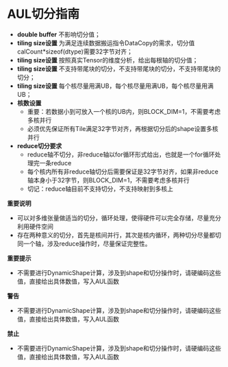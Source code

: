 # AUL切分指南

- **double buffer** 不影响切分值；
- **tiling size设置** 为满足连续数据搬运指令DataCopy的需求，切分值calCount*sizeof(dtype)需要32字节对齐；
- **tiling size设置** 按照真实Tensor的维度分析，给出每根轴的切分值；
- **tiling size设置** 不支持带尾块的切分，不支持带尾块的切分，不支持带尾块的切分；
- **tiling size设置** 每个核尽量用满UB，每个核尽量用满UB，每个核尽量用满UB；
- **核数设置**
    - 重要：若数据小到可放入一个核的UB内，则​​BLOCK_DIM=1，不需要考虑多核并行
    - 必须优先保证所有Tile满足32字节对齐，再根据切分后的shape设置多核并行
- **reduce切分要求**
    - reduce轴不切分，非reduce轴以for循环形式给出，也就是一个for循环处理完一条reduce
    - 每个核内所有非reduce轴切分后需要保证是32字节对齐，如果非reduce轴本身小于32字节，则​​BLOCK_DIM=1，不需要考虑多核并行
    - 切记：reduce轴目前不支持切分，不支持映射到多核上

**重要说明**
- 可以对多维张量做适当的切分，循环处理，使得硬件可以完全存储，尽量充分利用硬件空间
- 存在两种意义的切分，首先是核间并行，其次是核内循环，两种切分尽量都切同一个轴，涉及reduce操作时，尽量保证完整性。

**重要提示**
- 不需要进行DynamicShape计算，涉及到shape和切分操作时，请硬编码这些值，直接给出具体数值，写入AUL函数

**警告**
- 不需要进行DynamicShape计算，涉及到shape和切分操作时，请硬编码这些值，直接给出具体数值，写入AUL函数

**禁止**
- 不需要进行DynamicShape计算，涉及到shape和切分操作时，请硬编码这些值，直接给出具体数值，写入AUL函数